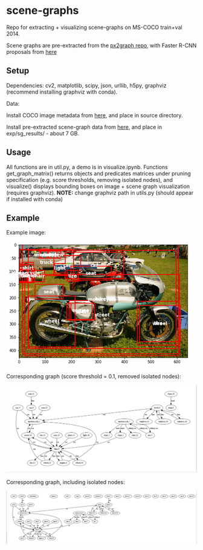 # scene-graphs

Repo for extracting + visualizing scene-graphs on MS-COCO train+val 2014.

Scene graphs are pre-extracted from the [px2graph repo](https://github.com/princeton-vl/px2graph), with Faster R-CNN proposals from [here](https://www.mpi-inf.mpg.de/departments/computer-vision-and-multimodal-computing/research/object-recognition-and-scene-understanding/how-good-are-detection-proposals-really/)

## Setup

Dependencies: cv2, matplotlib, scipy, json, urllib, h5py, graphviz (recommend installing graphviz with conda).

Data:

Install COCO image metadata from [here](), and place in source directory.

Install pre-extracted scene-graph data from [here](), and place in exp/sg_results/ - about 7 GB.

## Usage

All functions are in util.py, a demo is in visualize.ipynb. Functions get_graph_matrix() returns objects and predicates matrices under pruning specification (e.g. score thresholds, removing isolated nodes), and visualize() displays bounding boxes on image + scene graph visualization (requires graphviz). **NOTE:** change graphviz path in utils.py (should appear if installed with conda)

## Example

Example image:

![alt text](https://github.com/invasivealienplants/scene-graphs/blob/master/sample_images/image.png)

Corresponding graph (score threshold = 0.1, removed isolated nodes):

![alt text](https://github.com/invasivealienplants/scene-graphs/blob/master/sample_images/connected_graph.png)

Corresponding graph, including isolated nodes:

![alt text](https://github.com/invasivealienplants/scene-graphs/blob/master/sample_images/extra_graph.png)
